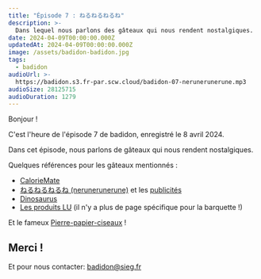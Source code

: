 ```yaml
---
title: "Épisode 7 : ねるねるねるね"
description: >-
  Dans lequel nous parlons des gâteaux qui nous rendent nostalgiques.
date: 2024-04-09T00:00:00.000Z
updatedAt: 2024-04-09T00:00:00.000Z
image: /assets/badidon-badidon.jpg
tags:
  - badidon
audioUrl: >-
  https://badidon.s3.fr-par.scw.cloud/badidon-07-nerunerunerune.mp3
audioSize: 28125715
audioDuration: 1279
---
```


Bonjour !

C'est l'heure de l'épisode 7 de badidon, enregistré le 8 avril 2024.

Dans cet épisode, nous parlons de gâteaux qui nous rendent nostalgiques.

Quelques références pour les gâteaux mentionnés :

- [CalorieMate](https://www.otsuka.co.jp/cmt/product/block/)
- [ねるねるねるね (nerunerunerune)](https://www.kracie.co.jp/foods/okashi/chiiku/product/introduction_01.html) et les [publicités](https://youtu.be/VPATbqsoaaw?si=xjYmo_eizZF-k-Ox)
- [Dinosaurus](https://www.lotusbakeries.be/fr/produits/dinosaurus-au-chocolat)
- [Les produits LU](https://www.lu.fr/produits/) (il n'y a plus de page spécifique pour la barquette !)

Et le fameux [Pierre-papier-ciseaux](https://fr.wikipedia.org/wiki/Pierre-papier-ciseaux) !

## Merci !

Et pour nous contacter: [badidon@sieg.fr](mailto:badidon@sieg.fr)

